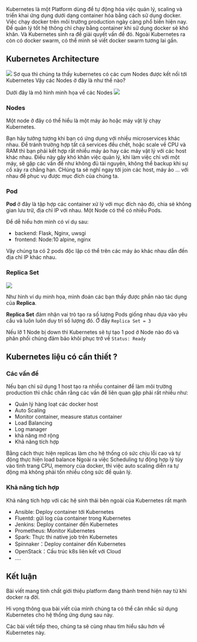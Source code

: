 Kubernetes là một Platform dùng để tự động hóa việc quản lý, scaling và triển khai ứng dụng dưới dạng container hóa bằng cách sử dụng docker. Việc chạy docker trên môi trường production ngày càng phổ biến hiện nay. Để quản lý tốt hệ thông chỉ chạy bằng container khi sử dụng docker sẽ khó khăn. Và Kubernetes sinh ra để giải quyết vấn đề đó. Ngoài Kubernetes ra còn có docker swarm, có thể mình sẽ viết docker swarm tương lai gần.

## Kubernetes Architecture
![](https://images.viblo.asia/3ef29c54-6a6e-4c15-8e1a-281497c471fc.png)
Sơ qua thì chúng ta thấy kubernetes có các cụm Nodes được kết nối tới Kubernetes 
Vậy các Nodes ở đây là như thế nào?

Dưới đây là mô hình minh họa về các Nodes
![](https://images.viblo.asia/ad8a0555-1c8c-4d3d-b1ce-dc4c105893cd.jpg)

### Nodes
Một node ở đây có thể hiểu là một máy ảo hoặc máy vật lý chạy Kubernetes.

Bạn hãy tưởng tượng khi bạn có ứng dụng với nhiều microservices khác nhau. Để tránh trường hợp tất cả services đều chết, hoặc scale về CPU và RAM thì bạn phải kết hợp rất nhiều máy ảo hay các máy vật lý với các host khác nhau. Điều này gây khó khăn việc quản lý, khi làm việc chỉ với một máy, sẽ gặp các vấn đề như không đủ tài nguyên, không thể backup khi sự cố xảy ra chẳng hạn. CHúng ta sẽ nghĩ ngay tới join các host, máy ảo ... với nhau để phục vụ được mục đích của chúng ta.


### Pod
**Pod** ở đây là tập hợp các container xử lý với mục đích nào đó, chia sẻ không gian lưu trữ, địa chỉ IP với nhau.
Một Node có thể có nhiều Pods.

Để dễ hiểu hơn mình có ví dụ sau:
* backend: Flask, Nginx, uwsgi 
* frontend: Node:10 alpine, nginx

Vậy chúng ta có 2 pods độc lập có thể trên các máy ảo khác nhau dẫn đến địa chỉ IP khác nhau.

### Replica Set
![](https://images.viblo.asia/b9e98b02-2e14-4586-af39-659532548418.png)

Như hình ví dụ minh họa, mình đoán các bạn thấy được phần nào tác dụng của **Replica**. 

**Replica Set** đảm nhận vai trò tạo ra số lượng Pods giống nhau dựa vào yêu cầu và luôn luôn duy trì số lượng đó.
Ở đây `Replica Set = 3`

Nếu lỡ 1 Node bị down thì Kubernetes sẽ tự tạo 1 pod ở Node nào đó và phân phối chúng đảm bảo khôi phục trở về `Status: Ready`

## Kubernetes liệu có cần thiết ?
### Các vấn đề
Nếu bạn chỉ sử dụng 1 host tạo ra nhiều container để làm môi trường production thì chắc chắn rằng các vấn đề liên quan gặp phải rất nhiều như:
* Quản lý hàng loạt các docker host
* Auto Scaling
* Monitor container, measure status container
* Load Balancing
* Log manager
* khả năng mở rộng
* Khả năng tích hợp

Bằng cách thực hiện replicas làm cho hệ thống có sức chịu lỗi cao và tự động thực hiện load balance
Ngoài ra việc Scheduling tự động hợp lý tùy vào tình trang CPU, memory của docker, thì việc auto scaling diễn ra tự động mà không phải tốn nhiều công sức để quản lý.

### Khả năng tích hợp
Khả năng tích hợp với các hệ sinh thái bên ngoài của Kubernetes rất mạnh
* Ansible: Deploy container tới Kubernetes
* Fluentd: gửi log của container trong Kubernetes
* Jenkins: Deploy container đến Kubernetes
* Prometheus: Monitor Kubernetes
* Spark: Thực thi native job trên Kubernetes
* Spinnaker：Deploy container đến Kubernetes
* OpenStack：Cấu trúc k8s liên kết với Cloud
* ....

## Kết luận
Bài viết mang tính chất giới thiệu platform đang thành trend hiện nay từ khi docker ra đời. 

Hi vọng thông qua bài viết của mình chúng ta có thể cân nhắc sử dụng Kubernetes cho hệ thống ứng dụng sau này.

Các bài viết tiếp theo, chúng ta sẽ cùng nhau tìm hiểu sâu hơn về Kubernetes này.